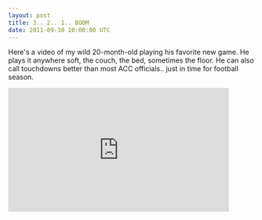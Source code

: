 ```yaml
---
layout: post
title: 3.. 2.. 1.. BOOM
date: 2011-09-30 10:00:00 UTC
---
```


Here's a video of my wild 20-month-old playing his favorite new game. He plays it anywhere soft, the couch, the bed, sometimes the floor. He can also call touchdowns better than most ACC officials.. just in time for football season.

<iframe src="http://player.vimeo.com/video/29838842?title=0&amp;byline=0&amp;portrait=0" width="450" height="253" frameborder="0" webkitAllowFullScreen allowFullScreen></iframe>
